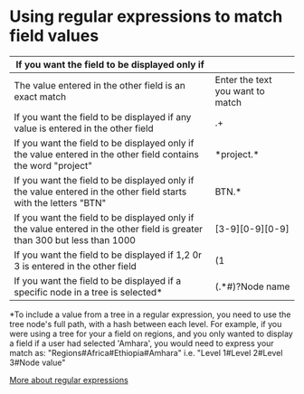 

# Using regular expressions to match field values

| If you want the field to be displayed only if | &nbsp; |
| --- | ---|
| The value entered in the other field is an exact match | Enter the text you want to match |
| If you want the field to be displayed if any value is entered in the other field | .+  |
| If you want the field to be displayed only if the value entered in the other field contains the word "project" | \*project.\*  |
| If you want the field to be displayed only if the value entered in the other field starts with the letters "BTN" | BTN.\*   |
| If you want the field to be displayed only if the value entered in the other field is greater than 300 but less than 1000 | [3-9][0-9][0-9]  |
| If you want the field to be displayed if 1,2 0r 3 is entered in the other field | (1|2|3) |
| If you want the field to be displayed if a specific node in a tree is selected\* | (.\*#)?Node name |

\*To include a value from a tree in a regular expression, you need to use the tree node's full path, with a hash between each level. For example, if you were using a tree for your a field on regions, and you only wanted to display a field if a user had selected 'Amhara', you would need to express your match as: "Regions#Africa#Ethiopia#Amhara" i.e. "Level 1#Level 2#Level 3#Node value"

[More about regular expressions](http://www.regular-expressions.info/tutorial.html)